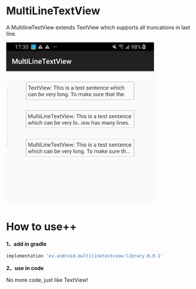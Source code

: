 # MultiLineTextView
A MultilineTextView extends TextView which supports all truncations in last line.

![image](/screenshot/1.png)

# How to use++
**1、add in gradle**
```groovy
implementation 'ev.android.multilinetextview:library:0.0.1'
```

**2、use in code**

No more code, just like TextView!